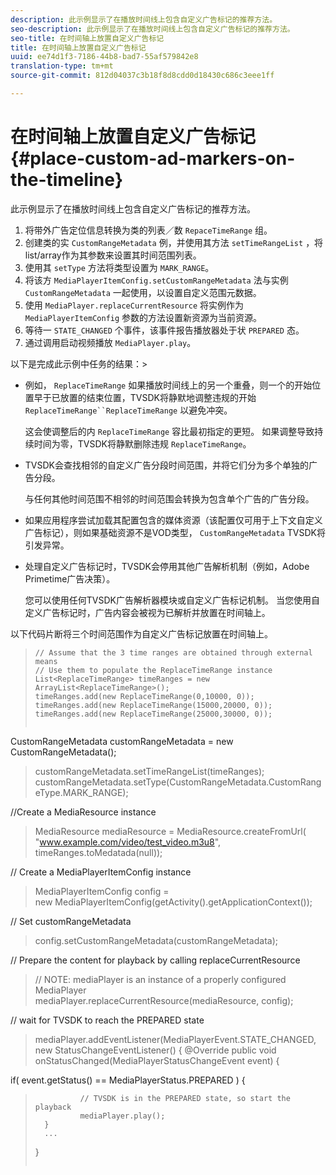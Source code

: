 ```yaml
---
description: 此示例显示了在播放时间线上包含自定义广告标记的推荐方法。
seo-description: 此示例显示了在播放时间线上包含自定义广告标记的推荐方法。
seo-title: 在时间轴上放置自定义广告标记
title: 在时间轴上放置自定义广告标记
uuid: ee74d1f3-7186-44b8-bad7-55af579842e8
translation-type: tm+mt
source-git-commit: 812d04037c3b18f8d8cdd0d18430c686c3eee1ff

---
```



# 在时间轴上放置自定义广告标记 {#place-custom-ad-markers-on-the-timeline}

此示例显示了在播放时间线上包含自定义广告标记的推荐方法。

1. 将带外广告定位信息转换为类的列表／数 `RepaceTimeRange` 组。
1. 创建类的实 `CustomRangeMetadata` 例，并使用其方法 `setTimeRangeList` ，将list/array作为其参数来设置其时间范围列表。
1. 使用其 `setType` 方法将类型设置为 `MARK_RANGE`。
1. 将该方 `MediaPlayerItemConfig.setCustomRangeMetadata` 法与实例 `CustomRangeMetadata` 一起使用，以设置自定义范围元数据。
1. 使用 `MediaPlayer.replaceCurrentResource` 将实例作为 `MediaPlayerItemConfig` 参数的方法设置新资源为当前资源。
1. 等待一 `STATE_CHANGED` 个事件，该事件报告播放器处于状 `PREPARED` 态。
1. 通过调用启动视频播放 `MediaPlayer.play`。

以下是完成此示例中任务的结果：>
* 例如， `ReplaceTimeRange` 如果播放时间线上的另一个重叠，则一个的开始位置早于已放置的结束位置，TVSDK将静默地调整违规的开始 `ReplaceTimeRange``ReplaceTimeRange` 以避免冲突。

   这会使调整后的内 `ReplaceTimeRange` 容比最初指定的更短。 如果调整导致持续时间为零，TVSDK将静默删除违规 `ReplaceTimeRange`。

* TVSDK会查找相邻的自定义广告分段时间范围，并将它们分为多个单独的广告分段。

   与任何其他时间范围不相邻的时间范围会转换为包含单个广告的广告分段。
* 如果应用程序尝试加载其配置包含的媒体资源（该配置仅可用于上下文自定义广告标记），则如果基础资源不是VOD类型， `CustomRangeMetadata` TVSDK将引发异常。
* 处理自定义广告标记时，TVSDK会停用其他广告解析机制（例如，Adobe Primetime广告决策）。

   您可以使用任何TVSDK广告解析器模块或自定义广告标记机制。 当您使用自定义广告标记时，广告内容会被视为已解析并放置在时间轴上。

以下代码片断将三个时间范围作为自定义广告标记放置在时间轴上。

>```java>
>// Assume that the 3 time ranges are obtained through external means 
>// Use them to populate the ReplaceTimeRange instance 
>List<ReplaceTimeRange> timeRanges = new ArrayList<ReplaceTimeRange>(); 
>timeRanges.add(new ReplaceTimeRange(0,10000, 0)); 
>timeRanges.add(new ReplaceTimeRange(15000,20000, 0)); 
>timeRanges.add(new ReplaceTimeRange(25000,30000, 0)); 
> 
>
CustomRangeMetadata customRangeMetadata = new CustomRangeMetadata(); 
>customRangeMetadata.setTimeRangeList(timeRanges); 
>customRangeMetadata.setType(CustomRangeMetadata.CustomRangeType.MARK_RANGE); 
> 
>
//Create a MediaResource instance 
>MediaResource mediaResource = MediaResource.createFromUrl( 
>               "www.example.com/video/test_video.m3u8", timeRanges.toMedatada(null)); 
> 
>
// Create a MediaPlayerItemConfig instance 
>MediaPlayerItemConfig config =  
>   new MediaPlayerItemConfig(getActivity().getApplicationContext()); 
> 
>
// Set customRangeMetadata 
>config.setCustomRangeMetadata(customRangeMetadata); 
> 
>
// Prepare the content for playback by calling replaceCurrentResource 
>// NOTE: mediaPlayer is an instance of a properly configured MediaPlayer  
>mediaPlayer.replaceCurrentResource(mediaResource, config); 
> 
>
// wait for TVSDK to reach the PREPARED state 
>mediaPlayer.addEventListener(MediaPlayerEvent.STATE_CHANGED,  
>   new StatusChangeEventListener() { 
>       @Override 
>       public void onStatusChanged(MediaPlayerStatusChangeEvent event) { 
> 
>    
   if( event.getStatus() == MediaPlayerStatus.PREPARED ) { 
>               // TVSDK is in the PREPARED state, so start the playback  
>               mediaPlayer.play(); 
>       } 
>       ... 
>}
>```
